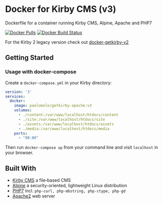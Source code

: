 # Docker for Kirby CMS (v3)

Dockerfile for a container running Kirby CMS, Alpine, Apache and PHP7

[![Docker Pulls][docker-pulls-src]][docker-pulls-href]
[![Docker Build Status][docker-build-src]][docker-build-href]

For the Kirby 2 legacy version check out [docker-getkirby-v2](https://github.com/paolomolo/docker-getkirby-v2)

## Getting Started

### Usage with docker-compose

Create a `docker-compose.yml` in your Kirby directory:

``` yaml
version: '3'
services:
  docker:
    image: paolomolo/getkirby-apache:v3
    volumes:
      - ./content:/var/www/localhost/htdocs/content
      - ./site:/var/www/localhost/htdocs/site
      - ./assets:/var/www/localhost/htdocs/assets
      - ./media:/var/www/localhost/htdocs/media
    ports:
      - "80:80"

```

Then run `docker-compose up` from your command line and visit `localhost` in your browser.

## Built With

* [Kirby CMS](https://github.com/getkirby) a file‑based CMS
* [Alpine](https://github.com/alpinelinux) a security-oriented, lightweight Linux distribution
* [PHP7](https://github.com/php) incl. `php-curl, php-mbstring, php-ctype, php-gd`
* [Apache2](https://github.com/apache) web server

<!-- Badges -->
[docker-pulls-src]: https://img.shields.io/docker/pulls/paolomolo/getkirby-apache?color=blue
[docker-pulls-href]: https://hub.docker.com/r/paolomolo/getkirby-apache

[docker-build-src]: https://img.shields.io/docker/build/paolomolo/getkirby-apache?label=build
[docker-build-href]: https://hub.docker.com/r/paolomolo/getkirby-apache/builds
